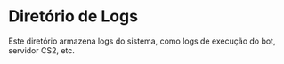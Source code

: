 # Diretório de Logs

Este diretório armazena logs do sistema, como logs de execução do bot, servidor CS2, etc.
